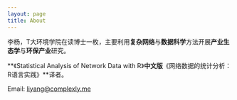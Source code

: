 ```yaml
---
layout: page
title: About
---
```


李杨，T大环境学院在读博士一枚，主要利用**复杂网络**与**数据科学**方法开展**产业生态学**与**环保产业**研究。

**《Statistical Analysis of Network Data with R》**中文版**《网络数据的统计分析：R语言实践》**译者。

Email: liyang@complexly.me

